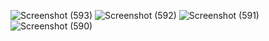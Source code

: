 ![Screenshot (593)](https://github.com/Biradar1422/studentCRUD.github.io/assets/101455095/4a57dde5-2713-4dc3-a920-64fbaeed32d8)
![Screenshot (592)](https://github.com/Biradar1422/studentCRUD.github.io/assets/101455095/49810a82-f554-43bf-9f6f-59480205b8c6)
![Screenshot (591)](https://github.com/Biradar1422/studentCRUD.github.io/assets/101455095/a58fb8ce-44e5-471b-9f14-8da7866e1464)
![Screenshot (590)](https://github.com/Biradar1422/studentCRUD.github.io/assets/101455095/99923f05-d67e-4661-9316-d2253ccab900)



